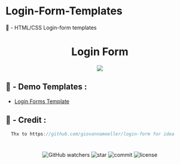 # Login-Form-Templates
🧿 - HTML/CSS Login-form templates

<h1 align="center">Login Form</h1>

<p align="center">
  <img src="https://cdn.discordapp.com/attachments/828595005957734421/931722137864130620/Capture_decran_2022-01-15_022748.jpg">
</p>


## 🧿 - Demo Templates :
  - [Login Forms Template](https://bidouffe.github.io)


## 🎱 - Credit :
```cs
  Thx to https://github.com/giovannamoeller/login-form for idea
```
#

<p align="center"> 
  <img alt="GitHub watchers" src="https://img.shields.io/github/watchers/Bidouffe/Login-Form-Templates">
  <img alt="star" src="https://img.shields.io/github/stars/Bidouffe/Login-Form-Templates">
  <img alt="commit" src="https://img.shields.io/github/last-commit/Bidouffe/Login-Form-Templatesr">
  <img alt="license" src="https://img.shields.io/github/license/Bidouffe/Login-Form-Templates">
</p>
